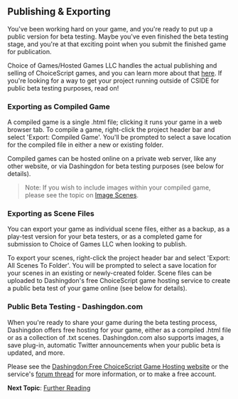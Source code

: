 ## Publishing & Exporting

You've been working hard on your game, and you're ready to put up a public version for beta testing. Maybe you've even finished the beta testing stage, and you're at that exciting point when you submit the finished game for publication.

Choice of Games/Hosted Games LLC handles the actual publishing and selling of ChoiceScript games, and you can learn more about that [here](https://www.choiceofgames.com/looking-for-writers/ "Choice of Games - Looking for Writers"). If you're looking for a way to get your project running outside of CSIDE for public beta testing purposes, read on!


### Exporting as Compiled Game

A compiled game is a single .html file; clicking it runs your game in a web browser tab. To compile a game, right-click the project header bar and select 'Export: Compiled Game'. You'll be prompted to select a save location for the compiled file in either a new or existing folder.

Compiled games can be hosted online on a private web server, like any other website, or via Dashingdon for beta testing purposes (see below for details).

> Note: If you wish to include images within your compiled game, please see the topic on [Image Scenes](topics/image-scenes.md " Image Scenes").


### Exporting as Scene Files

You can export your game as individual scene files, either as a backup, as a play-test version for your beta testers, or as a completed game for submission to Choice of Games LLC when looking to publish.

To export your scenes, right-click the project header bar and select 'Export: All Scenes To Folder'. You will be prompted to select a save location for your scenes in an existing or newly-created folder. Scene files can be uploaded to Dashingdon's free ChoiceScript game hosting service to create a public beta test of your game online (see below for details).


### Public Beta Testing - Dashingdon.com

When you're ready to share your game during the beta testing process, Dashingdon offers free hosting for your game, either as a compiled .html file or as a collection of .txt scenes. Dashingdon.com also supports images, a save plug-in, automatic Twitter announcements when your public beta is updated, and more.

Please see the [Dashingdon:Free ChoiceScript Game Hosting website](https://dashingdon.com/ "Dashingdon - ChoiceScript Hosting") or the service's [forum thread](https://forum.choiceofgames.com/t/dashingdon-free-choicescript-game-hosting/9250 "Dashingdon Thread on the Choice of Games Forum") for more information, or to make a free account.


**Next Topic**: [Further Reading](topics/further-reading.md "Further reading")
